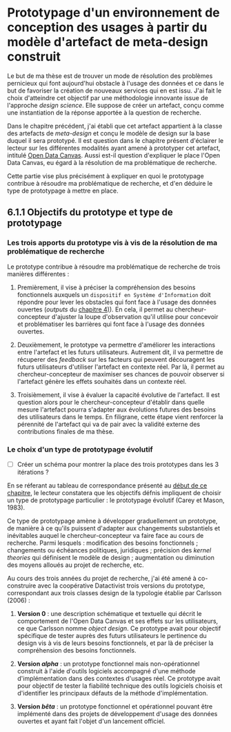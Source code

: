 # Prototypage d'un environnement de conception des usages à partir du modèle d'artefact de meta-design construit

Le but de ma thèse est de trouver un mode de résolution des problèmes pernicieux qui font aujourd'hui obstacle à l'usage des données et ce dans le but de favoriser la création de nouveaux services qui en est issu. J'ai fait le choix d'atteindre cet objectif par une méthodologie innovante issue de l'approche _design science_. Elle suppose de créer un artefact, conçu comme une instantiation de la réponse apportée à la question de recherche. 

Dans le chapitre précédent, j'ai établi que cet artefact appartient à la classe des artefacts de _meta-design_ et conçu le modèle de design sur la base duquel il sera prototypé. Il est question dans le chapitre présent d'éclairer le lecteur sur les différentes modalités ayant amené à prototyper cet artefact, intitulé [Open Data Canvas](https://opendatacanvas.org/). Aussi est-il question d'expliquer le place l'Open Data Canvas, eu égard à la résolution de ma problématique de recherche.

Cette partie vise plus précisément à expliquer en quoi le prototypage contribue à résoudre ma problématique de recherche, et d'en déduire le type de prototypage à mettre en place. 

## 6.1.1 Objectifs du prototype et type de prototypage

### Les trois apports du prototype vis à vis de la résolution de ma problématique de recherche

Le prototype contribue à résoudre ma problématique de recherche de trois manières différentes : 

1. Premièrement, il vise à préciser la compréhension des besoins fonctionnels auxquels un `dispositif en Système d'Information` doit répondre pour lever les obstacles qui font face à l'usage des données ouvertes (_outputs_ du [chapitre 4)](4.1.4_connaissance_resultats_discussion.md)). En cela, il permet au chercheur-concepteur d'ajuster la loupe d'observation qu'il utilise pour concevoir et problématiser les barrières qui font face à l'usage des données ouvertes. 

2. Deuxièmement, le prototype va permettre d'améliorer les interactions entre l'artefact et les futurs utilisateurs. Autrement dit, il va permettre de récuperer des _feedback_ sur les facteurs qui peuvent découragent les futurs utilisateurs d'utiliser l'artefact en contexte réel. Par là, il permet au chercheur-concepteur de maximiser ses chances de pouvoir observer si l'artefact génère les effets souhaités dans un contexte réel. 

3. Troisièmement, il vise à évaluer la capacité évolutive de l'artefact. Il est question alors pour le chercheur-concepteur d'établir dans quelle mesure l'artefact pourra s'adapter aux évolutions futures des besoins des utilisateurs dans le temps. En filigrane, cette étape vient renforcer la pérennité de l'artefact qui va de pair avec la validité externe des contributions finales de ma thèse.

### Le choix d'un type de prototypage évolutif

- [ ] Créer un schéma pour montrer la place des trois prototypes dans les 3 itérations ?

En se réferant au tableau de correspondance  présenté au [début de ce chapitre](6_prototypage.md), le lecteur constatera que les objectifs défnis impliquent de choisir un type de prototypage particulier : le prototypage évolutif (Carey et Mason, 1983). 

Ce type de prototypage amène à développer graduellement un prototype, de manière à ce qu'ils puissent d'adapter aux changements substantiels et inévitables auquel le chercheur-concepteur va faire face au cours de recherche. Parmi lesquels : modification des besoins fonctionnels ; changements ou échéances politiques, juridiques ; précision des _kernel theories_ qui définisent le modèle de design ; augmentation ou diminution des moyens alloués au projet de recherche, etc. 

Au cours des trois années du projet de recherche, j'ai été amené à co-construire avec la coopérative Datactivist trois versions du prototype, correspondant aux trois classes design de la typologie établie par Carlsson (2006)  :

1. **Version 0** : une description schématique et textuelle qui décrit le comportement de l'Open Data Canvas et ses effets sur les utilisateurs, ce que Carlsson nomme _object design_. Ce prototype avait pour objectif spécifique de tester auprès des futurs utilisateurs le pertinence du design vis à vis de leurs besoins fonctionnels, et par là de préciser la compréhension des besoins fonctionnels.

2. **Version _alpha_** : un prototype fonctionnel mais non-opérationnel construit à l'aide d'outils logiciels accompagné d'une méthode d'implémentation dans des contextes d'usages réel. Ce prototype avait pour objectif de tester la fiabilité technique des outils logiciels choisis et d'identifier les principaux défauts de la méthode d'implémentation. 

3. **Version _bêta_** : un prototype fonctionnel et opérationnel pouvant être implémenté dans des projets de développement d'usage des données ouvertes et ayant fait l'objet d'un lancement officiel. 










